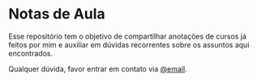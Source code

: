 # Notas de Aula

 Esse repositório tem o objetivo de compartilhar anotações de cursos já feitos por mim e auxiliar em dúvidas recorrentes sobre os assuntos aqui encontrados.

Qualquer dúvida, favor entrar em contato via [@email](marianacosta.data@gmail.com).
